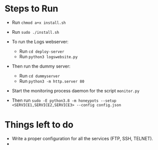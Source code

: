 # Steps to Run

- Run `chmod a+x install.sh`
- Run `sudo ./install.sh`

- To run the Logs webserver:
    - Run `cd deploy-server`
    - Run `python3 logswebsite.py`
- Then run the dummy server:
    - Run `cd dummyserver`
    - Run `python3 -m http.server 80`

- Start the monitoring process daemon for the script `monitor.py`

- Then run `sudo -E python3.8 -m honeypots --setup <SERVICE1,SERVICE2,SERVICE3> --config config.json`



# Things left to do

- Write a proper configuration for all the services (FTP, SSH, TELNET).
- 